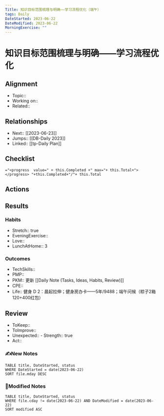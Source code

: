 ```yaml
---
Title: 知识目标范围梳理与明确——学习流程优化（端午）
tags: Daily
DateStarted: 2023-06-22
DateModified: 2023-06-22
MorningExercise: ""
---
```

# 知识目标范围梳理与明确——学习流程优化
## Alignment
- Topic::
- Working on::
- Related::
## Relationships
- Next:: [[2023-06-23]]
- Jumps:: [[DB-Daily 2023]]
- Linked:: [[tp-Daily Plan]]
## Checklist
`="<progress  value=" + this.Completed +" max="+ this.Total+"></progress> "+this.Completed+"/"+ this.Total`
## Actions
## Results 
### Habits
- Stretch::  true
- EveningExercise::
- Love::
- LunchAtHome:: 3
### Outcomes
- TechSkills::
- PMP::
- PKM:: 更新 [[Daily Note (Tasks, Ideas, Habits, Review)]]
- CPE::
- Life:: 健身 D 2：晨起拉伸；健身房办卡——5年/9488；端午问候（粽子2箱120+400红包）
## Review
- ToKeep::  
- ToImprove::  
- Unexpected::  - 
Strength:: true
- Act::
### ✍️New Notes

```dataview
TABLE title, DateStarted, status
WHERE DateStarted = date(2023-06-22)
SORT file.mday DESC
```

### 📝Modified Notes

```dataview
TABLE title, DateStarted, status
WHERE file.cday != date(2023-06-22) AND DateModified = date(2023-06-22)
SORT modified ASC
```

